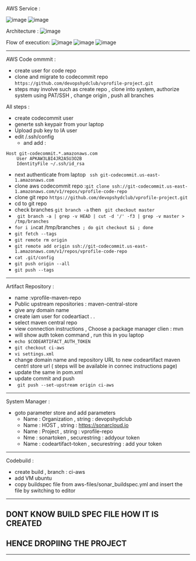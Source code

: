 AWS Service : 

![image](https://github.com/qriz1452/projects/assets/112246222/05145449-967d-4282-b0f2-4be7c59bdcb1)
![image](https://github.com/qriz1452/projects/assets/112246222/bf143189-1cf0-4a5e-9ecf-dad54ea1dad4)


Architecture :
![image](https://github.com/qriz1452/projects/assets/112246222/b23ea522-2c10-40e1-964d-b1d43de4e752)


Flow of execution:
![image](https://github.com/qriz1452/projects/assets/112246222/c3e2b534-8beb-4aab-b052-e907d6f4e84f)
![image](https://github.com/qriz1452/projects/assets/112246222/85f5f300-3a5f-4415-9a11-6e53f8a65b8d)
![image](https://github.com/qriz1452/projects/assets/112246222/4cf2770f-ede9-4b5c-bcd0-f2464f9d6c64)


--------------------

AWS Code ommmit :
- create user for code repo
- clone and  migrate to codecommit repo `https://github.com/devopshydclub/vprofile-project.git`
- steps may involve such as create repo , clone into system, authorize system using PAT/SSH ,   change  origin , push all branches

All steps :
- create codecommit user
- generte ssh keypair from your laptop
- Upload pub key to IA user
- edit /.ssh/config
    - and add :
```
Host git-codecommit.*.amazonaws.com
	User APKAW3LBI4JR2A5U3O2B
	IdentityFile ~/.ssh/id_rsa

```      

-  next authenticate from laptop ` ssh git-codecommit.us-east-1.amazonaws.com`
-  clone aws codecommit repo :`git clone ssh://git-codecommit.us-east-1.amazonaws.com/v1/repos/vprofile-code-repo`
-  clone git repo `https://github.com/devopshydclub/vprofile-project.git`
-  cd to git repo
-  check branches `git branch -a`  then ` git checkout master`
-  ` git branch -a | grep -v HEAD | cut -d '/' -f3 | grep -v master > /tmp/branches`
-  ` for i in `cat /tmp/branches` ; do git checkout $i ; done`
-   `git fetch --tags`
-  `git remote rm origin`
-  ` git remote add origin ssh://git-codecommit.us-east-1.amazonaws.com/v1/repos/vprofile-code-repo  `
-  `cat .git/config`
-  `git push origin --all`
-  `git push --tags`

---------------------------------

Artifact Repository :
- name :vprofile-maven-repo
- Public upstream repositories : maven-central-store
- give any domain name
-  create iam user for codeartiact
.
.
- select maven central repo
-  view connection instructions ,  Choose a package manager clien : mvn
- will show auth token command , run  this in you laptop
-  `echo $CODEARTIFACT_AUTH_TOKEN`
- `git checkout ci-aws`
- `vi settings.xml`
- change domain name and repository URL to new codeartifact maven centrl store url  ( steps will be available in connec instructions page)
-  update the same in pom.xml
-  update commit and push
-  ` git push --set-upstream origin ci-aws`


--------------------------------

System Manager :
- goto parameter store and add parameters
   - Name : Organization ,  string : devopshydclub
   -  Name : HOST , string : https://sonarcloud.io
   -  Name : Project , string : vprofile-repo
   -  Nme : sonartoken ,  securestring : addyour token
   -  Name : codeartifact-token , securestring : add your token 

---------------

Codebuild :
- create build , branch : ci-aws
- add VM ubuntu
- copy buildspec file from aws-files/sonar_buildspec.yml and insert the file by switching to editor

--------
DONT KNOW BUILD SPEC FILE HOW IT IS CREATED
------------------------
HENCE DROPIING THE PROJECT
------------------

------------------


